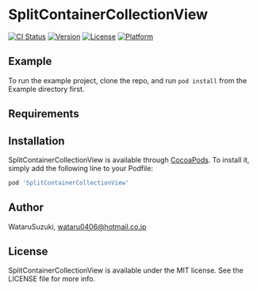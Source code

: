# SplitContainerCollectionView

[![CI Status](https://img.shields.io/travis/WataruSuzuki/SplitContainerCollectionView.svg?style=flat)](https://travis-ci.org/WataruSuzuki/SplitContainerCollectionView)
[![Version](https://img.shields.io/cocoapods/v/SplitContainerCollectionView.svg?style=flat)](https://cocoapods.org/pods/SplitContainerCollectionView)
[![License](https://img.shields.io/cocoapods/l/SplitContainerCollectionView.svg?style=flat)](https://cocoapods.org/pods/SplitContainerCollectionView)
[![Platform](https://img.shields.io/cocoapods/p/SplitContainerCollectionView.svg?style=flat)](https://cocoapods.org/pods/SplitContainerCollectionView)

## Example

To run the example project, clone the repo, and run `pod install` from the Example directory first.

## Requirements

## Installation

SplitContainerCollectionView is available through [CocoaPods](https://cocoapods.org). To install
it, simply add the following line to your Podfile:

```ruby
pod 'SplitContainerCollectionView'
```

## Author

WataruSuzuki, wataru0406@hotmail.co.jp

## License

SplitContainerCollectionView is available under the MIT license. See the LICENSE file for more info.
